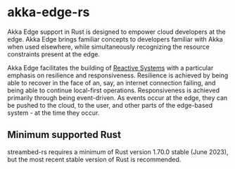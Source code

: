 # akka-edge-rs
Akka Edge support in Rust is designed to empower cloud developers at the edge. Akka Edge brings familiar concepts to
developers familiar with Akka when used elsewhere, while simultaneously recognizing the resource constraints present at the edge.

Akka Edge facilitates the building of [Reactive Systems](https://www.reactivemanifesto.org/) with a particular emphasis on resilience and responsiveness. 
Resilience is achieved by being able to recover in the face of an, say, an internet connection failing, and being able to continue local-first operations. Responsiveness is achieved primarily through being event-driven. As events occur at the edge, they can be pushed to the cloud, to the user, and other
parts of the edge-based system - at the time they occur.

## Minimum supported Rust

streambed-rs requires a minimum of Rust version 1.70.0 stable (June 2023), but the most recent stable version of Rust is recommended.
